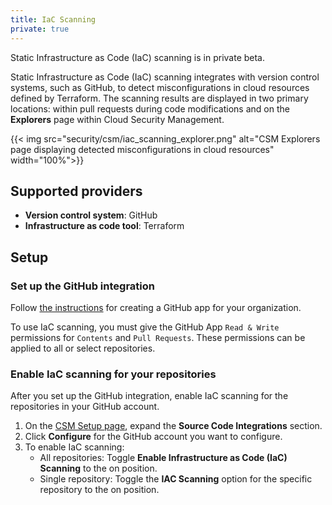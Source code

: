 ```yaml
---
title: IaC Scanning
private: true
---
```


<div class="alert alert-info">Static Infrastructure as Code (IaC) scanning is in private beta.</div>

Static Infrastructure as Code (IaC) scanning integrates with version control systems, such as GitHub, to detect misconfigurations in cloud resources defined by Terraform. The scanning results are displayed in two primary locations: within pull requests during code modifications and on the **Explorers** page within Cloud Security Management.

{{< img src="security/csm/iac_scanning_explorer.png" alt="CSM Explorers page displaying detected misconfigurations in cloud resources" width="100%">}}

## Supported providers

- **Version control system**: GitHub
- **Infrastructure as code tool**: Terraform

## Setup

### Set up the GitHub integration

Follow [the instructions][3] for creating a GitHub app for your organization.

<div class="alert alert-info">To use IaC scanning, you must give the GitHub App <code>Read & Write</code> permissions for <code>Contents</code> and <code>Pull Requests</code>. These permissions can be applied to all or select repositories.
</div>

### Enable IaC scanning for your repositories

After you set up the GitHub integration, enable IaC scanning for the repositories in your GitHub account.

1. On the [CSM Setup page][4], expand the **Source Code Integrations** section.
2. Click **Configure** for the GitHub account you want to configure.
3. To enable IaC scanning:
    - All repositories: Toggle **Enable Infrastructure as Code (IaC) Scanning** to the on position.
    - Single repository: Toggle the **IAC Scanning** option for the specific repository to the on position.

[1]: /security/cloud_security_management/misconfigurations
[2]: /security/cloud_security_management/identity_risks
[3]: /integrations/github/#link-a-repository-in-your-organization-or-personal-account
[4]: https://app.datadoghq.com/security/configuration/csm/setup
